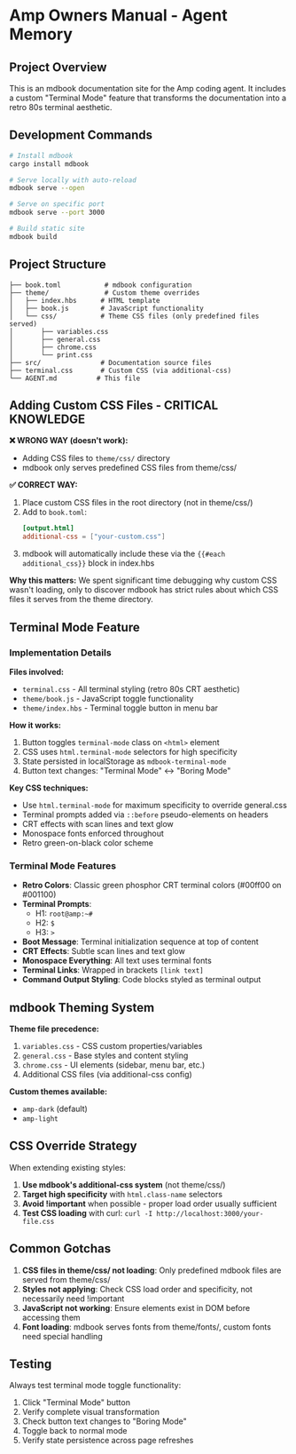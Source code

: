 # Amp Owners Manual - Agent Memory

## Project Overview

This is an mdbook documentation site for the Amp coding agent. It includes a custom "Terminal Mode" feature that transforms the documentation into a retro 80s terminal aesthetic.

## Development Commands

```bash
# Install mdbook
cargo install mdbook

# Serve locally with auto-reload
mdbook serve --open

# Serve on specific port
mdbook serve --port 3000

# Build static site
mdbook build
```

## Project Structure

```
├── book.toml           # mdbook configuration
├── theme/              # Custom theme overrides
│   ├── index.hbs      # HTML template
│   ├── book.js        # JavaScript functionality
│   └── css/           # Theme CSS files (only predefined files served)
│       ├── variables.css
│       ├── general.css
│       ├── chrome.css
│       └── print.css
├── src/               # Documentation source files
├── terminal.css       # Custom CSS (via additional-css)
└── AGENT.md          # This file
```

## Adding Custom CSS Files - CRITICAL KNOWLEDGE

**❌ WRONG WAY (doesn't work):**

- Adding CSS files to `theme/css/` directory
- mdbook only serves predefined CSS files from theme/css/

**✅ CORRECT WAY:**

1. Place custom CSS files in the root directory (not in theme/css/)
2. Add to `book.toml`:
   ```toml
   [output.html]
   additional-css = ["your-custom.css"]
   ```
3. mdbook will automatically include these via the `{{#each additional_css}}` block in index.hbs

**Why this matters:** We spent significant time debugging why custom CSS wasn't loading, only to discover mdbook has strict rules about which CSS files it serves from the theme directory.

## Terminal Mode Feature

### Implementation Details

**Files involved:**

- `terminal.css` - All terminal styling (retro 80s CRT aesthetic)
- `theme/book.js` - JavaScript toggle functionality
- `theme/index.hbs` - Terminal toggle button in menu bar

**How it works:**

1. Button toggles `terminal-mode` class on `<html>` element
2. CSS uses `html.terminal-mode` selectors for high specificity
3. State persisted in localStorage as `mdbook-terminal-mode`
4. Button text changes: "Terminal Mode" ↔ "Boring Mode"

**Key CSS techniques:**

- Use `html.terminal-mode` for maximum specificity to override general.css
- Terminal prompts added via `::before` pseudo-elements on headers
- CRT effects with scan lines and text glow
- Monospace fonts enforced throughout
- Retro green-on-black color scheme

### Terminal Mode Features

- **Retro Colors**: Classic green phosphor CRT terminal colors (#00ff00 on #001100)
- **Terminal Prompts**:
  - H1: `root@amp:~# `
  - H2: `$ `
  - H3: `> `
- **Boot Message**: Terminal initialization sequence at top of content
- **CRT Effects**: Subtle scan lines and text glow
- **Monospace Everything**: All text uses terminal fonts
- **Terminal Links**: Wrapped in brackets `[link text]`
- **Command Output Styling**: Code blocks styled as terminal output

## mdbook Theming System

**Theme file precedence:**

1. `variables.css` - CSS custom properties/variables
2. `general.css` - Base styles and content styling
3. `chrome.css` - UI elements (sidebar, menu bar, etc.)
4. Additional CSS files (via additional-css config)

**Custom themes available:**

- `amp-dark` (default)
- `amp-light`

## CSS Override Strategy

When extending existing styles:

1. **Use mdbook's additional-css system** (not theme/css/)
2. **Target high specificity** with `html.class-name` selectors
3. **Avoid !important** when possible - proper load order usually sufficient
4. **Test CSS loading** with curl: `curl -I http://localhost:3000/your-file.css`

## Common Gotchas

1. **CSS files in theme/css/ not loading**: Only predefined mdbook files are served from theme/css/
2. **Styles not applying**: Check CSS load order and specificity, not necessarily need !important
3. **JavaScript not working**: Ensure elements exist in DOM before accessing them
4. **Font loading**: mdbook serves fonts from theme/fonts/, custom fonts need special handling

## Testing

Always test terminal mode toggle functionality:

1. Click "Terminal Mode" button
2. Verify complete visual transformation
3. Check button text changes to "Boring Mode"
4. Toggle back to normal mode
5. Verify state persistence across page refreshes
